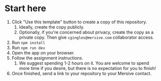 # Start here

1. Click "Use this template" button to create a copy of this repository.
   1. Ideally, create the copy publicly.
   1. Optionally, if you're concerned about privacy, create the copy as a private copy. Then give `cgingles@mersive.com` collaborator access.
1. Run `npm install`
1. Run `npm run dev`
1. Open the app on your browser.
1. Follow the assignment instructions.
   1. We suggest spending 1-2 hours on it. You are welcome to spend more time if you desire, but there is no expectation for you to finish!
1. Once finished, send a link to your repository to your Mersive contact.
